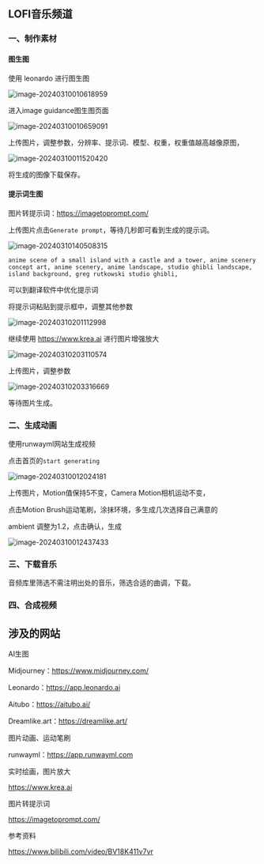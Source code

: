





## LOFI音乐频道

### 一、制作素材

#### 图生图

使用 leonardo 进行图生图

![image-20240310010618959](LOFI.assets/image-20240310010618959.png)

进入image guidance图生图页面

![image-20240310010659091](LOFI.assets/image-20240310010659091.png)

上传图片，调整参数，分辨率、提示词、模型、权重，权重值越高越像原图，

![image-20240310011520420](LOFI.assets/image-20240310011520420.png)

将生成的图像下载保存。

#### 提示词生图

图片转提示词：https://imagetoprompt.com/

上传图片点击`Generate prompt`，等待几秒即可看到生成的提示词。

![image-20240310140508315](LOFI.assets/image-20240310140508315.png)

~~~
anime scene of a small island with a castle and a tower, anime scenery concept art, anime scenery, anime landscape, studio ghibli landscape, island background, greg rutkowski studio ghibli,
~~~

可以到翻译软件中优化提示词

将提示词粘贴到提示框中，调整其他参数

![image-20240310201112998](LOFI.assets/image-20240310201112998.png)

继续使用 https://www.krea.ai 进行图片增强放大

![image-20240310203110574](LOFI.assets/image-20240310203110574.png)

上传图片，调整参数

![image-20240310203316669](LOFI.assets/image-20240310203316669.png)

等待图片生成。

### 二、生成动画

使用runwayml网站生成视频

点击首页的`start generating`

![image-20240310012024181](LOFI.assets/image-20240310012024181.png)

上传图片，Motion值保持5不变，Camera Motion相机运动不变，

点击Motion Brush运动笔刷，涂抹环境，多生成几次选择自己满意的

ambient 调整为1.2，点击确认，生成

![image-20240310012437433](LOFI.assets/image-20240310012437433.png)

### 三、下载音乐

音频库里筛选不需注明出处的音乐，筛选合适的曲调，下载。



### 四、合成视频



## 涉及的网站

AI生图

Midjourney：https://www.midjourney.com/

Leonardo：https://app.leonardo.ai

Aitubo：https://aitubo.ai/

Dreamlike.art：https://dreamlike.art/



图片动画、运动笔刷

runwayml：https://app.runwayml.com 



实时绘画，图片放大

https://www.krea.ai



图片转提示词

https://imagetoprompt.com/



参考资料

https://www.bilibili.com/video/BV18K411v7vr